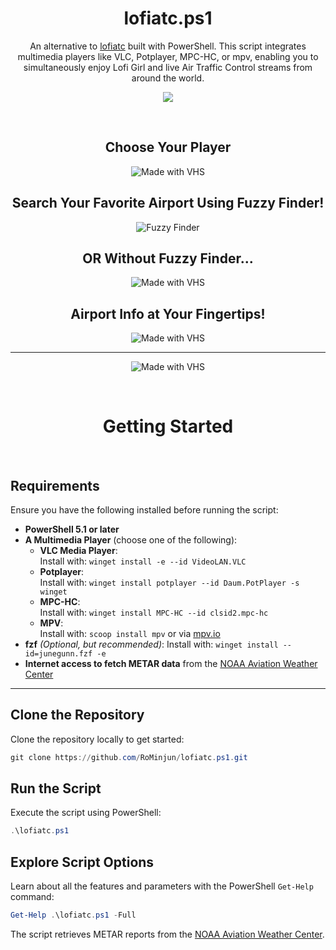 <div align="center">

# lofiatc.ps1
An alternative to [lofiatc](https://www.lofiatc.com) built with PowerShell. This script integrates multimedia players like VLC, Potplayer, MPC-HC, or mpv, enabling you to simultaneously enjoy Lofi Girl and live Air Traffic Control streams from around the world.

![](https://i.redd.it/8suf7s5ywqad1.jpeg)

</div>

<br>

<div align="center">

  
## Choose Your Player
![Made with VHS](https://vhs.charm.sh/vhs-6EK95qMAl6yhRH7quA7NEq.gif)

## Search Your Favorite Airport Using Fuzzy Finder!
![Fuzzy Finder](./assets/fzf.gif)

## OR Without Fuzzy Finder...
![Made with VHS](https://vhs.charm.sh/vhs-2sTPLAkHZ0nzVtAdCifMT3.gif)

## Airport Info at Your Fingertips! 
![Made with VHS](https://vhs.charm.sh/vhs-27zfUBvX3O7fPkWiFHe3T1.gif)

---

![Made with VHS](https://vhs.charm.sh/vhs-1LOxW9YtwAj6V4n7FfNSAh.gif)



<br>

# **Getting Started**

</div>

<br>

## **Requirements**
Ensure you have the following installed before running the script:
- **PowerShell 5.1 or later**
- **A Multimedia Player** (choose one of the following):
  - **VLC Media Player**:  
    Install with: `winget install -e --id VideoLAN.VLC`
  - **Potplayer**:  
    Install with: `winget install potplayer --id Daum.PotPlayer -s winget`
  - **MPC-HC**:  
    Install with: `winget install MPC-HC --id clsid2.mpc-hc`
  - **MPV**:  
    Install with: `scoop install mpv` or via [mpv.io](https://mpv.io/installation/)
- **fzf** *(Optional, but recommended)*:
  Install with: `winget install --id=junegunn.fzf -e`
- **Internet access to fetch METAR data** from the [NOAA Aviation Weather Center](https://tgftp.nws.noaa.gov/data/observations/metar/stations)

---

## **Clone the Repository**
Clone the repository locally to get started:
```powershell
git clone https://github.com/RoMinjun/lofiatc.ps1.git
```

## **Run the Script**
Execute the script using PowerShell:
```powershell
.\lofiatc.ps1
```

## **Explore Script Options**
Learn about all the features and parameters with the PowerShell `Get-Help` command:
```powershell
Get-Help .\lofiatc.ps1 -Full
```

The script retrieves METAR reports from the [NOAA Aviation Weather Center](https://tgftp.nws.noaa.gov/data/observations/metar/stations).

